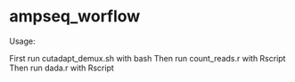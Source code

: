 # ampseq_worflow

Usage: 

First run cutadapt_demux.sh with bash
Then run count_reads.r with Rscript
Then run dada.r with Rscript
